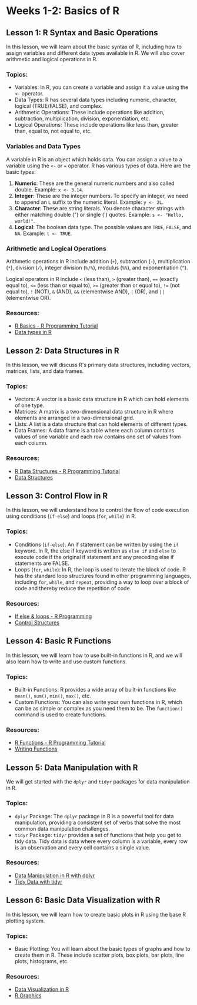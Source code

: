 # Weeks 1-2: Basics of R

## Lesson 1: R Syntax and Basic Operations

In this lesson, we will learn about the basic syntax of R, including how to assign variables and different data types available in R. We will also cover arithmetic and logical operations in R.

### Topics:
- Variables: In R, you can create a variable and assign it a value using the `<-` operator.
- Data Types: R has several data types including numeric, character, logical (TRUE/FALSE), and complex.
- Arithmetic Operations: These include operations like addition, subtraction, multiplication, division, exponentiation, etc.
- Logical Operations: These include operations like less than, greater than, equal to, not equal to, etc.

### Variables and Data Types

A variable in R is an object which holds data. You can assign a value to a variable using the `<-` or `=` operator. R has various types of data. Here are the basic types:

1. **Numeric**: These are the general numeric numbers and also called double. Example: `x <- 3.14`.
2. **Integer**: These are the integer numbers. To specify an integer, we need to append an `L` suffix to the numeric literal. Example: `y <- 2L`.
3. **Character**: These are string literals. You denote character strings with either matching double (") or single (') quotes. Example: `s <- "Hello, world!"`.
4. **Logical**: The boolean data type. The possible values are `TRUE`, `FALSE`, and `NA`. Example: `t <- TRUE`.

### Arithmetic and Logical Operations

Arithmetic operations in R include addition (`+`), subtraction (`-`), multiplication (`*`), division (`/`), integer division (`%/%`), modulus (`%%`), and exponentiation (`^`).

Logical operators in R include `<` (less than), `>` (greater than), `==` (exactly equal to), `<=` (less than or equal to), `>=` (greater than or equal to), `!=` (not equal to), `!` (NOT), `&` (AND), `&&` (elementwise AND), `|` (OR), and `||` (elementwise OR).
### Resources:
- [R Basics - R Programming Tutorial](https://www.youtube.com/watch?v=_V8eKsto3Ug)
- [Data types in R](https://www.statmethods.net/input/datatypes.html)

## Lesson 2: Data Structures in R

In this lesson, we will discuss R's primary data structures, including vectors, matrices, lists, and data frames.

### Topics:
- Vectors: A vector is a basic data structure in R which can hold elements of one type.
- Matrices: A matrix is a two-dimensional data structure in R where elements are arranged in a two-dimensional grid.
- Lists: A list is a data structure that can hold elements of different types.
- Data Frames: A data frame is a table where each column contains values of one variable and each row contains one set of values from each column.

### Resources:
- [R Data Structures - R Programming Tutorial](https://www.youtube.com/watch?v=lL0s1coNtRk)
- [Data Structures](https://adv-r.hadley.nz/vectors-chap.html)

## Lesson 3: Control Flow in R

In this lesson, we will understand how to control the flow of code execution using conditions (`if-else`) and loops (`for`, `while`) in R.

### Topics:
- Conditions (`if-else`): An if statement can be written by using the `if` keyword. In R, the else if keyword is written as `else if` and `else` to execute code if the original if statement and any preceding else if statements are FALSE.
- Loops (`for`, `while`): In R, the loop is used to iterate the block of code. R has the standard loop structures found in other programming languages, including `for`, `while`, and `repeat`, providing a way to loop over a block of code and thereby reduce the repetition of code.

### Resources:
- [If else & loops - R Programming](https://www.youtube.com/watch?v=F2wasPxHd7M)
- [Control Structures](https://www.statmethods.net/management/controlstructures.html)

## Lesson 4: Basic R Functions

In this lesson, we will learn how to use built-in functions in R, and we will also learn how to write and use custom functions.

### Topics:
- Built-in Functions: R provides a wide array of built-in functions like `mean()`, `sum()`, `min()`, `max()`, etc.
- Custom Functions: You can also write your own functions in R, which can be as simple or complex as you need them to be. The `function()` command is used to create functions.

### Resources:
- [R Functions - R Programming Tutorial](https://www.youtube.com/watch?v=m2k9Jhceo-0)
- [Writing Functions](https://adv-r.hadley.nz/functions.html)

## Lesson 5: Data Manipulation with R

We will get started with the `dplyr` and `tidyr` packages for data manipulation in R.

### Topics:
- `dplyr` Package: The `dplyr` package in R is a powerful tool for data manipulation, providing a consistent set of verbs that solve the most common data manipulation challenges.
- `tidyr` Package: `tidyr` provides a set of functions that help you get to tidy data. Tidy data is data where every column is a variable, every row is an observation and every cell contains a single value.

### Resources:
- [Data Manipulation in R with dplyr](https://www.datacamp.com/community/tutorials/dplyr-tutorial-data-manipulation-with-r)
- [Tidy Data with tidyr](https://r4ds.had.co.nz/tidy-data.html)

## Lesson 6: Basic Data Visualization with R

In this lesson, we will learn how to create basic plots in R using the base R plotting system.

### Topics:
- Basic Plotting: You will learn about the basic types of graphs and how to create them in R. These include scatter plots, box plots, bar plots, line plots, histograms, etc.

### Resources:
- [Data Visualization in R](https://www.datacamp.com/community/tutorials/data-visualization-r)
- [R Graphics](https://www.statmethods.net/graphs/index.html)


